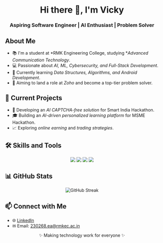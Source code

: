 <!-- Heading Section -->
<h1 align="center">Hi there 👋, I'm Vicky</h1>
<h3 align="center">Aspiring Software Engineer | AI Enthusiast | Problem Solver</h3>



<!-- About Me -->
## About Me
- 📚 I'm a student at *RMK Engineering College, studying **Advanced Communication Technology*.
- 💻 Passionate about *AI, ML, Cybersecurity, and Full-Stack Development*.
- 🌱 Currently learning *Data Structures, Algorithms, and Android Development*.
- 🎯 Aiming to land a role at *Zoho* and become a top-tier problem solver.

<!-- Current Projects -->
## 🌟 Current Projects
- 🔐 Developing an *AI CAPTCHA-free solution* for Smart India Hackathon.
- 🎓 Building an *AI-driven personalized learning platform* for MSME Hackathon.
- 📈 Exploring *online earning* and *trading strategies*.

<!-- Technologies -->
## 🛠 Skills and Tools
<div align="center">
  <img src="https://img.shields.io/badge/Java-007396?style=for-the-badge&logo=java&logoColor=white" />
  <img src="https://img.shields.io/badge/Python-3776AB?style=for-the-badge&logo=python&logoColor=white" />
  <img src="https://img.shields.io/badge/React-61DAFB?style=for-the-badge&logo=react&logoColor=black" />
  <img src="https://img.shields.io/badge/Flutter-02569B?style=for-the-badge&logo=flutter&logoColor=white" />
</div>

<!-- Stats Section -->
## 📊 GitHub Stats
<p align="center">
  <img src="https://github-readme-streak-stats.herokuapp.com/?user=your-username&theme=radical" alt="GitHub Streak" />
</p>

<!-- Contact -->
## 📫 Connect with Me
- 🌐 [LinkedIn](www.linkedin.com/in/vignesh-g-0331a8294)
- ✉ Email: 230268.ea@rmkec.ac.in
  

<!-- Footer -->
<p align="center">✨ Making technology work for everyone ✨</p>

